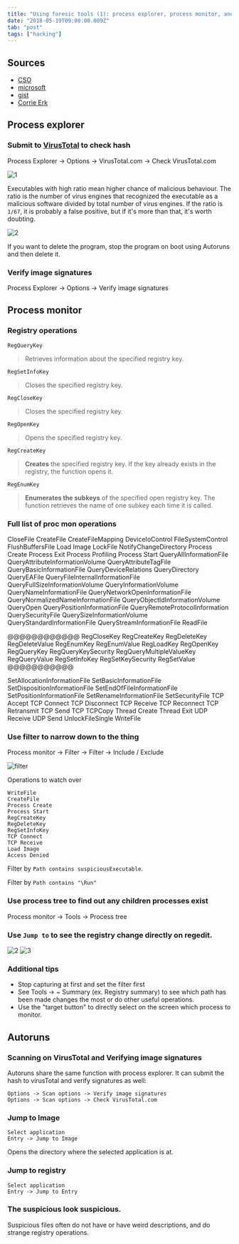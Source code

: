 ```yaml
---
title: "Using foresic tools (1): process explorer, process monitor, and autoruns"
date: "2018-05-19T09:00:00.009Z"
tab: "post"
tags: ["hacking"]
---
```

## Sources
* [CSO](https://www.csoonline.com/article/2883958/malware/malware-detection-in-9-easy-steps.html)
* [microsoft](https://msdn.microsoft.com/en-us/library/windows/desktop/ms724875(v=vs.85).aspx)
* [gist](https://gist.github.com/mgeeky/f0d13172d557e5860c0301dbf847de60)
* [Corrie Erk](https://corrieerk.com/2017/01/filtering-with-process-monitor/)

## Process explorer 

### Submit to [VirusTotal](https://www.virustotal.com/en/) to check hash
Process Explorer -> Options -> VirusTotal.com -> Check VirusTotal.com

![1](https://postfiles.pstatic.net/MjAxODA1MTlfMTc3/MDAxNTI2NjkzMTE0NDg1.c873q9HfZCtwfbPdxZtrR8aQY6E1VIrRt2CY0idq1Agg.M7dqQU-__syralfnwddSJINM1VzJsGopcYMHd8Xm9ccg.PNG.joelmun/%EC%BA%A1%EC%B2%982.PNG?type=w773)

Executables with high ratio mean higher chance of malicious behaviour.
The ratio is the number of virus engines that recognized the executable as a malicious software divided by total number of virus engines. 
If the ratio is `1/67`, it is probably a false positive, but if it's more than that, it's worth doubting. 

![2](https://postfiles.pstatic.net/MjAxODA1MTlfMzYg/MDAxNTI2NjkyNjAzNTk2.nNB0G74x8fEXioLMxxTb4ACbPA1y-oAf5kEWX5kyomMg.tXYPoNYfBHnRIRU4XZlQMRk8V0h_HH7fSytnba0iv8gg.PNG.joelmun/%EC%BA%A1%EC%B2%98.PNG?type=w773)

If you want to delete the program, stop the program on boot using Autoruns and then delete it.

### Verify image signatures

Process Explorer -> Options -> Verify image signatures

## Process monitor

### Registry operations

`RegQueryKey`
> Retrieves information about the specified registry key.

`RegSetInfoKey`
> Closes the specified registry key.

`RegCloseKey`
> Closes the specified registry key.

`RegOpenKey`
> Opens the specified registry key.

`RegCreateKey`
> **Creates** the specified registry key. If the key already exists in the registry, the function opens it.

`RegEnumKey`
> **Enumerates the subkeys** of the specified open registry key. The function retrieves the name of one subkey each time it is called.

### Full list of proc mon operations
CloseFile
CreateFile
CreateFileMapping
DeviceIoControl
FileSystemControl
FlushBuffersFile
Load Image
LockFile
NotifyChangeDirectory
Process Create
Process Exit
Process Profiling
Process Start
QueryAllInformationFile
QueryAttributeInformationVolume
QueryAttributeTagFile
QueryBasicInformationFile
QueryDeviceRelations
QueryDirectory
QueryEAFile
QueryFileInternalInformationFile
QueryFullSizeInformationVolume
QueryInformationVolume
QueryNameInformationFile
QueryNetworkOpenInformationFile
QueryNormalizedNameInformationFile
QueryObjectIdInformationVolume
QueryOpen
QueryPositionInformationFile
QueryRemoteProtocolInformation
QuerySecurityFile
QuerySizeInformationVolume
QueryStandardInformationFile
QueryStreamInformationFile
ReadFile

@@@@@@@@@@@@
RegCloseKey
RegCreateKey
RegDeleteKey
RegDeleteValue
RegEnumKey
RegEnumValue
RegLoadKey
RegOpenKey
RegQueryKey
RegQueryKeySecurity
RegQueryMultipleValueKey
RegQueryValue
RegSetInfoKey
RegSetKeySecurity
RegSetValue
@@@@@@@@@@@

SetAllocationInformationFile
SetBasicInformationFile
SetDispositionInformationFile
SetEndOfFileInformationFile
SetPositionInformationFile
SetRenameInformationFile
SetSecurityFile
TCP Accept
TCP Connect
TCP Disconnect
TCP Receive
TCP Reconnect
TCP Retransmit
TCP Send
TCP TCPCopy
Thread Create
Thread Exit
UDP Receive
UDP Send
UnlockFileSingle
WriteFile

### Use filter to narrow down to the thing
Process monitor -> Filter -> Filter -> Include / Exclude 

![filter](https://postfiles.pstatic.net/MjAxODA1MTlfMjg2/MDAxNTI2NzI4NzkzNTIx.Q2FHWZYCpjZPKzV7nHx_yF39TevJi4NnoXBiVju2l5Qg.ghJJnjehXfDuY2sRMv1CH9ghdUiOIBgLtomxvOCgeKYg.PNG.joelmun/%EC%BA%A1%EC%B2%98.PNG?type=w773)

Operations to watch over
```
WriteFile
CreateFile
Process Create
Process Start
RegCreateKey
RegDeleteKey
RegSetInfoKey
TCP Connect
TCP Receive
Load Image
Access Denied
```

Filter by `Path contains suspiciousExecutable`.

Filter by `Path contains "\Run"`

### Use process tree to find out any children processes exist
Process monitor -> Tools -> Process tree

### Use `Jump to` to see the registry change directly on regedit.
![2](https://postfiles.pstatic.net/MjAxODA1MTlfOTMg/MDAxNTI2NzI5NjY4MjAz.wmyLIK-WYkVUG334EArw8GAEIm2mPXOWJHIinsFCOvcg.siHAJitHWe0L2spS2x25qsss98ZFc6gD2m9LDJ7bTmQg.PNG.joelmun/2.PNG?type=w773)
![3](https://postfiles.pstatic.net/MjAxODA1MTlfMjEg/MDAxNTI2NzI5NjcxMjMx.UbwOSXl1AZbF-Ff9ygfxksgu3-vT6-S1bcJU4rKa0AYg.0wTBKtNlgRZlsRrKRgTlo2wgSp7B_JGJImZAIb6pa-sg.PNG.joelmun/3.PNG?type=w773)

### Additional tips
* Stop capturing at first and set the filter first
* See Tools -> ~ Summary (ex. Registry summary) to see which path has been made changes the most or do other useful operations.
* Use the "target button" to directly select on the screen which process to monitor.

## Autoruns

### Scanning on VirusTotal and Verifying image signatures
Autoruns share the same function with process explorer. It can submit the hash to virusTotal and verify signatures as well:

```
Options -> Scan options -> Verify image signatures
Options -> Scan options -> Check VirusTotal.com
```

### Jump to Image
```
Select application
Entry -> Jump to Image
```
Opens the directory where the selected application is at.

### Jump to registry
```
Select application
Entry -> Jump to Entry
```

### The suspicious look suspicious.

Suspicious files often do not have or have weird descriptions, and do strange registry operations. 
